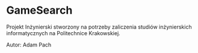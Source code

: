 GameSearch
==========

Projekt Inżynierski stworzony na potrzeby zaliczenia studiów inżynierskich informatycznych na Politechnice Krakowskiej.

Autor: Adam Pach
